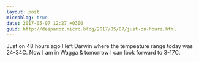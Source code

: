 ```yaml
---
layout: post
microblog: true
date: 2017-05-07 12:27 +0300
guid: http://desparoz.micro.blog/2017/05/07/just-on-hours.html
---
```

Just on 48 hours ago I left Darwin where the tempeature range today was 24-34C. Now I am in Wagga &amp; tomorrow I can look forward to 3-17C. 
